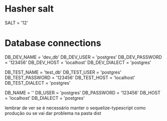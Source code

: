 # Hasher salt
SALT = '12'

# Database connections

DB_DEV_NAME = 'dev_db'
DB_DEV_USER = 'postgres'
DB_DEV_PASSWORD = '123456'
DB_DEV_HOST = 'localhost'
DB_DEV_DIALECT = 'postgres'

DB_TEST_NAME = 'test_db'
DB_TEST_USER = 'postgres'
DB_TEST_PASSWORD = '123456'
DB_TEST_HOST = 'localhost'
DB_TEST_DIALECT = 'postgres'

DB_NAME = ''
DB_USER = 'postgres'
DB_PASSWORD = '123456'
DB_HOST = 'localhost'
DB_DIALECT = 'postgres'

lembrar de ver se é necessário manter o sequelize-typescript como produção ou se vai dar problema na pasta dist